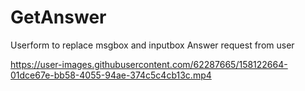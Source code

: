 # GetAnswer
Userform to replace msgbox and inputbox Answer request from user



https://user-images.githubusercontent.com/62287665/158122664-01dce67e-bb58-4055-94ae-374c5c4cb13c.mp4

